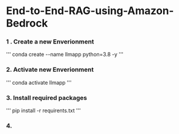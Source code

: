 # End-to-End-RAG-using-Amazon-Bedrock

### 1 . Create a new Enverionment
'''
conda create --name llmapp python=3.8 -y
'''

### 2. Activate new Enverionment
'''
conda activate llmapp
'''

### 3. Install required packages
'''
pip install -r requirents.txt
'''

### 4. 
